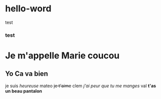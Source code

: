 # hello-word
test
### test
Je m'appelle Marie coucou
====== 
Yo
Ca va bien 
------
je suis *heureuse*
mateo ~~je t'aime~~
clem _j'ai peur que tu me manges_
val __t'as un beau pantalon__
